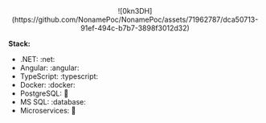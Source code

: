 <div align="center">
![0kn3DH](https://github.com/NonamePoc/NonamePoc/assets/71962787/dca50713-91ef-494c-b7b7-3898f3012d32)
</div>

**Stack:**

*  .NET: :net:
*  Angular: :angular:
* TypeScript: :typescript:
*  Docker: :docker:
*  PostgreSQL: :elephant:
*  MS SQL: :database:
*  Microservices: :microscope:
